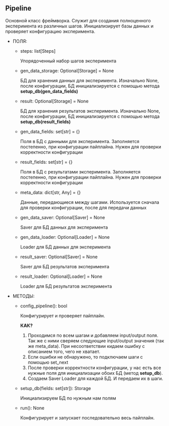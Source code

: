## Pipeline

Основной класс фреймворка. Служит для создания полноценного эксперимента из различных шагов. Инициализирует базы данных и проверяет конфигурацию эксперимента.

+ ПОЛЯ:

  + steps: list[Steps]

    Упорядоченный набор шагов эксперимента

  + gen_data_storage: Optional[Storage] = None

    БД для хранения данных для эксперимента. Изначально None, после конфигурации, БД инициализируется с помощью метода **setup_db(gen_data_fields)**

  + result: Optional[Storage] = None

    БД для хранения результатов эксперимента. Изначально None, после конфигурации, БД инициализируется с помощью метода **setup_db(result_fields)**

  + gen_data_fields: set[str] = {}

    Поля в БД с данными для эксперимента. Заполняется постепенно, при конфигурации пайплайна. Нужен для проверки корректности конфигурации

  + result_fields: set[str] = {}

    Поля в БД с результатами эксперимента. Заполняется постепенно, при конфигурации пайплайна. Нужен для проверки корректности конфигурации

  + meta_data: dict[str, Any] = {} 

    Данные, передающиеся между шагами. Используется сначала для проверки конфигурации, после для передачи данных

  + gen_data_saver: Optional[Saver] = None

    Saver для БД данных для эксперимента

  + gen_data_loader: Optional[Loader] = None

    Loader для БД данных для эксперимента

  + result_saver: Optional[Saver] = None

    Saver для БД результатов эксперимента

  + result_loader: Optional[Loader] = None

    Loader для БД результатов эксперимента

+ МЕТОДЫ:

  + config_pipeline(): bool

    Конфигурирует и проверяет пайплайн.

    **КАК?** 

    1. Проходимся по всем шагам и добавляем input/output поля. Так же с ними сверяем следующие input/output значения (так же meta_data). При несоответствии кидаем ошибку с описанием того, чего не хватает.
    2. Если ошибки не обнаружено, то подключаем шаги с помощью set_next
    3. После проверки корректности конфигурации, у нас есть все нужные поля для инициализации обоих БД (метод **setup_db**).
    4. Создаем Saver Loader для каждой БД. И передаем их в шаги.

  + setup_db(fields: set[str]): Storage

    Инициализируем БД по нужным нам полям

  + run(): None

    Конфигурирует и запускает последовательно весь пайплайн.